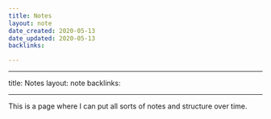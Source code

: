 ```yaml
---
title: Notes
layout: note
date_created: 2020-05-13
date_updated: 2020-05-13
backlinks:

---
```


---
title: Notes
layout: note
backlinks:

---



This is a page where I can put all sorts of notes and structure over time.


